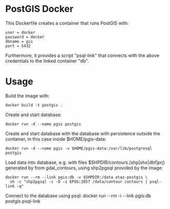 
PostGIS Docker
==============

This Dockerfile creates a container that runs PostGIS with:

	user = docker
	password = docker
	dbname = gis
	port = 5432

Furthermore, it provides a script "psql-link" that connects with the
above credentials to the linked container "db".

Usage
=====

Build the image with:

	docker build -t postgis .

Create and start database:

	docker run -d --name pgis postgis

Create and start database with the database with persistence outside the container,
in this case inside $HOME/pgis-data:

	docker run -d --name pgis -v $HOME/pgis-data:/var/lib/postgresql postgis

Load data into database, e.g. with files $SHPDIR/contours.(shp|shx|dbf|prj) generated
by from gdal_contours, using shp2pgsql provided by the image:

	docker run --rm --link pgis:db -v $SHPDIR:/data ataz-postgis \
	  sh -c "shp2pgsql -c -D -s EPSG:3857 /data/contour contours | psql-link -q"

Connect to the database using psql:
	docker run --rm -i --link pgis:db postgis psql-link


